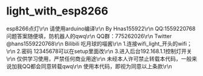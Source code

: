 # light_with_esp8266
esp8266点灯\r\n
请使用arduino编译\r\n
By Hnas155922\r\n
QQ:1559220768 问题答案随便填，防机器人的qwq\r\n
QQ群：775262026\r\n
Twitter @hans1559220768\r\n
Bilibili 吃月球的喵酱\r\n
1.连接wifi_light_开头的wifi；\r\n
2.密码 12345678可以在setup里面改\r\n
3.进入后台192.168.1.1控制灯开关\r\n
仅供学习使用，严禁任何商业用途\r\n
未经本人许可禁止转载本代码，一般来说加我QQ都会同意转载qwq\r\n
使用本代码，即视为同意以上条款\r\n
